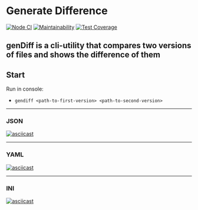 # Generate Difference

[![Node CI](https://github.com/alexeybystrov/frontend-project-lvl2/workflows/Node%20CI/badge.svg)](https://github.com/alexeybystrov/frontend-project-lvl2/actions)
[![Maintainability](https://api.codeclimate.com/v1/badges/beaa2ea647904e4b7588/maintainability)](https://codeclimate.com/github/alexeybystrov/frontend-project-lvl2/maintainability)
[![Test Coverage](https://api.codeclimate.com/v1/badges/beaa2ea647904e4b7588/test_coverage)](https://codeclimate.com/github/alexeybystrov/frontend-project-lvl2/test_coverage)

## genDiff is a cli-utility that compares two versions of files and shows the difference of them

<!-- ## Setup

1. Download and install [Node.js](https://nodejs.org/) v13
2. Download [Brain games](https://github.com/alexeybystrov/frontend-project-lvl1/archive/master.zip) and unzip the archive to the destination folder
3. Open console and go to the folder with unarchived game ```cd <path_to_game>```
4. Run in console ```make install``` -->

## Start

Run in console:

* ```gendiff <path-to-first-version> <path-to-second-version>```

---

### JSON

[![asciicast](https://asciinema.org/a/321761.svg)](https://asciinema.org/a/321761)

---

### YAML

[![asciicast](https://asciinema.org/a/323330.svg)](https://asciinema.org/a/323330)

---

### INI

[![asciicast](https://asciinema.org/a/323370.svg)](https://asciinema.org/a/323370)
